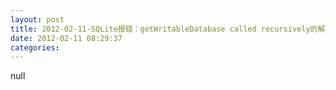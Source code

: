 ```yaml
---
layout: post
title: 2012-02-11-SQLite报错：getWritableDatabase called recursively的解决
date: 2012-02-11 08:29:37
categories:
---
```

null